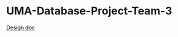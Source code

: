 # UMA-Database-Project-Team-3

[Design doc](https://uofh-my.sharepoint.com/:w:/g/personal/gpperei2_cougarnet_uh_edu/Ee4tcoBcGDRHtUkaGGRTJiIBqm-0GB7x92hne1eJKJ3S9g?e=R2CLW0)
